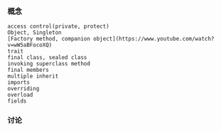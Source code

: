### 概念
    access control(private, protect)
    Object, Singleton
    [Factory method, companion object](https://www.youtube.com/watch?v=wW5aBFocoXQ)
    trait
    final class, sealed class
    invoking superclass method
    final members
    multiple inherit
    imports
    overriding
    overload
    fields

### 讨论




